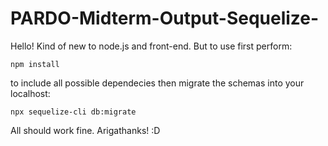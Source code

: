 # PARDO-Midterm-Output-Sequelize-

Hello! Kind of new to node.js and front-end. But to use first perform:

`npm install`

to include all possible dependecies then migrate the schemas into your localhost:

`npx sequelize-cli db:migrate`

All should work fine. Arigathanks! :D
